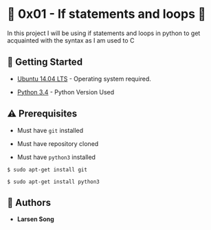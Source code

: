 # :shell: 0x01 - If statements and loops :shell:

In this project I will be using if statements and loops in python to get acquainted with the syntax as I am used to C

## :running: Getting Started

* [Ubuntu 14.04 LTS](http://releases.ubuntu.com/14.04/) - Operating system required.

* [Python 3.4](https://www.python.org/download/releases/3.4.0/) - Python Version Used

## :warning: Prerequisites

* Must have `git` installed

* Must have repository cloned

* Must have `python3` installed

```
$ sudo apt-get install git
```

```
$ sudo apt-get install python3

```
## :blue_book: Authors
* **Larsen Song**
